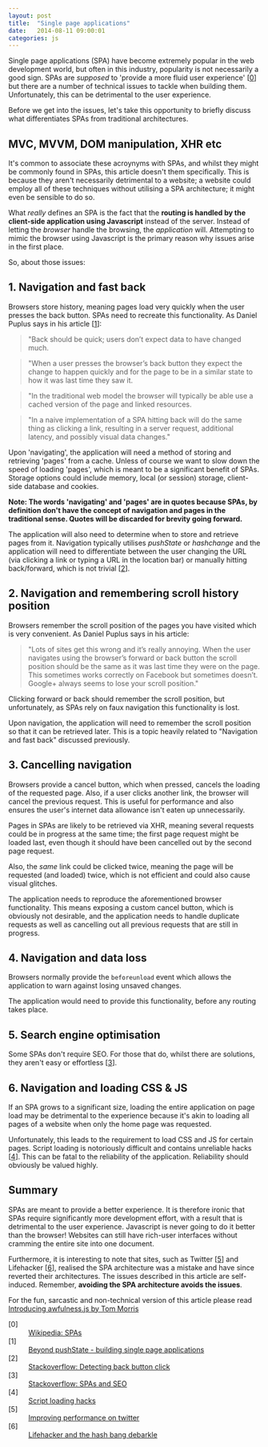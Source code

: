 ```yaml
---
layout: post
title:  "Single page applications"
date:   2014-08-11 09:00:01
categories: js
---
```


Single page applications (SPA) have become extremely popular in the web development world, but often in this industry, popularity is not necessarily a good sign. SPAs are *supposed* to 'provide a more fluid user experience' [[0](#ref0)] but there are a number of technical issues to tackle when building them. Unfortunately, this can be detrimental to the user experience.

Before we get into the issues, let's take this opportunity to briefly discuss what differentiates SPAs from traditional architectures.

## MVC, MVVM, DOM manipulation, XHR etc

It's common to associate these acroynyms with SPAs, and whilst they might be commonly found in SPAs, this article doesn't them specifically. This is because they aren't necessarily detrimental to a website; a website could employ all of these techniques without utilising a SPA architecture; it might even be sensible to do so.

What *really* defines an SPA is the fact that the **routing is handled by the client-side application using Javascript** instead of the server. Instead of letting the *browser* handle the browsing, the *application* will. Attempting to mimic the browser using Javascript is the primary reason why issues arise in the first place.

So, about those issues:

## 1. Navigation and fast back

Browsers store history, meaning pages load very quickly when the user presses the back button. SPAs need to recreate this functionality. As Daniel Puplus says in his article [[1](#ref1)]:

> "Back should be quick; users don’t expect data to have changed much.

> "When a user presses the browser’s back button they expect the change to happen quickly and for the page to be in a similar state to how it was last time they saw it.

> "In the traditional web model the browser will typically be able use a cached version of the page and linked resources.

> "In a naive implementation of a SPA hitting back will do the same thing as clicking a link, resulting in a server request, additional latency, and possibly visual data changes."

Upon 'navigating', the application will need a method of storing and retrieving 'pages' from a cache. Unless of course we want to slow down the speed of loading 'pages', which is meant to be a significant benefit of SPAs. Storage options could include memory, local (or session) storage, client-side database and cookies.

**Note: The words 'navigating' and 'pages' are in quotes because SPAs, by definition don't have the concept of navigation and pages in the traditional sense. Quotes will be discarded for brevity going forward.**

The application will also need to determine when to store and retrieve pages from it. Navigation typically utilises *pushState* or *hashchange* and the application will need to differentiate between the user changing the URL (via clicking a link or typing a URL in the location bar) or manually hitting back/forward, which is not trivial [[2](#ref2)].

## 2. Navigation and remembering scroll history position

Browsers remember the scroll position of the pages you have visited which is very convenient. As Daniel Puplus says in his article:

> "Lots of sites get this wrong and it’s really annoying. When the user navigates using the browser’s forward or back button the scroll position should be the same as it was last time they were on the page. This sometimes works correctly on Facebook but sometimes doesn’t. Google+ always seems to lose your scroll position."

Clicking forward or back should remember the scroll position, but unfortunately, as SPAs rely on faux navigation this functionality is lost.

Upon navigation, the application will need to remember the scroll position so that it can be retrieved later. This is a topic heavily related to "Navigation and fast back" discussed previously.

## 3. Cancelling navigation

Browsers provide a cancel button, which when pressed, cancels the loading of the requested page. Also, if a user clicks another link, the browser will cancel the previous request. This is useful for performance and also ensures the user's internet data allowance isn't eaten up unnecessarily.

Pages in SPAs are likely to be retrieved via XHR, meaning several requests could be in progress at the same time; the first page request might be loaded last, even though it should have been cancelled out by the second page request.

Also, the *same* link could be clicked twice, meaning the page will be requested (and loaded) twice, which is not efficient and could also cause visual glitches.

The application needs to reproduce the aforementioned browser functionality. This means exposing a custom cancel button, which is obviously not desirable, and the application needs to handle duplicate requests as well as cancelling out all previous requests that are still in progress.

## 4. Navigation and data loss

Browsers normally provide the `beforeunload` event which allows the application to warn against losing unsaved changes.

The application would need to provide this functionality, before any routing takes place.

## 5. Search engine optimisation

Some SPAs don't require SEO. For those that do, whilst there are solutions, they aren't easy or effortless [[3](#ref3)].

## 6. Navigation and loading CSS &amp; JS

If an SPA grows to a significant size, loading the entire application on page load may be detrimental to the experience because it's akin to loading all pages of a website when only the home page was requested.

Unfortunately, this leads to the requirement to load CSS and JS for certain pages. Script loading is notoriously difficult and contains unreliable hacks [[4](#ref4)]. This can be fatal to the reliability of the application. Reliability should obviously be valued highly.

## Summary

SPAs are meant to provide a better experience. It is therefore ironic that SPAs require significantly more development effort, with a result that is detrimental to the user experience. Javascript is never going to do it better than the browser! Websites can still have rich-user interfaces without cramming the entire site into one document.

Furthermore, it is interesting to note that sites, such as Twitter [[5](#ref5)] and Lifehacker [[6](#ref6)], realised the SPA architecture was a mistake and have since reverted their architectures. The issues described in this article are self-induced. Remember, **avoiding the SPA architecture avoids the issues**.

<p class="callout">For the fun, sarcastic and non-technical version of this article please read <a href="https://tommorris.org/posts/2547">Introducing awfulness.js by Tom Morris</a></p>

<dl>
	<dt class="citation" id="ref0">[0]</dt>
	<dd><a href="http://en.wikipedia.org/wiki/Single-page_application">Wikipedia: SPAs</a></dd>
	<dt class="citation" class="citation" id="ref1"><a name="ref1"></a>[1]</dt>
    <dd><a href="https://medium.com/joys-of-javascript/4353246f4480">Beyond pushState - building single page applications</a></dd>
	<dt class="citation" class="citation" id="ref2"><a name="ref2"></a>[2]</dt>
	<dd><a href="http://stackoverflow.com/questions/2008806/how-to-detect-if-the-user-clicked-the-back-button">Stackoverflow: Detecting back button click</a></dd>
	<dt class="citation" class="citation" id="ref3"><a name="ref3"></a>[3]</dt>
	<dd><a href="http://stackoverflow.com/questions/7549306/single-page-js-websites-and-seo">Stackoverflow: SPAs and SEO</a></dd>
	<dt class="citation" class="citation" id="ref4"><a name="ref4"></a>[4]</dt>
	<dd><a href="http://blog.getify.com/labjs-script-loading-the-way-it-should-be/">Script loading hacks</a></dd>
    <dt class="citation" class="citation" id="ref5"><a name="ref5"></a>[5]</dt>
    <dd><a href="https://blog.twitter.com/2012/improving-performance-on-twittercom">Improving performance on twitter</a></dd>
    <dt class="citation" class="citation" id="ref6"><a name="ref6"></a>[6]</dt>
    <dd><a href="http://isolani.co.uk/blog/javascript/BreakingTheWebWithHashBangs">Lifehacker and the hash bang debarkle</a></dd>
</dl>